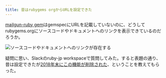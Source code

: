 ```yaml
---
title: 昔はrubygems orgからURLを設定できた
---
```

[mailgun-ruby gem](https://rubygems.org/gems/mailgun-ruby)はgemspecにURLを記載していないのに、どうしてrubygems.orgにソースコードやドキュメントへのリンクを表示できているのだろうか。

![](https://lh5.googleusercontent.com/eAtE-AVMbnt8sOwGqZlI4dpOjm_DM0XL8E-MboYN_TsUMc3ZEJYYrkFCHirmae8YeI4bxzTnRijwPVKxVTubBLHBdPR-edUX2Pjes5hdGYGKn6BLctnlh3SFUYgzmZrrsMkx8P0btA5wPLrju7TBpBLymHDmlB1DUWgGClP3k6WGjKnWZN9NQHYJ "ソースコードやドキュメントへのリンクが存在する")

疑問に思い、Slackのruby-jp workspaceで質問してみた。すると表題の通り、昔は設定できたが[2018年末にこの機能が削除された](https://github.com/rubygems/rubygems.org/pull/1815)、ということを教えてもらった。
